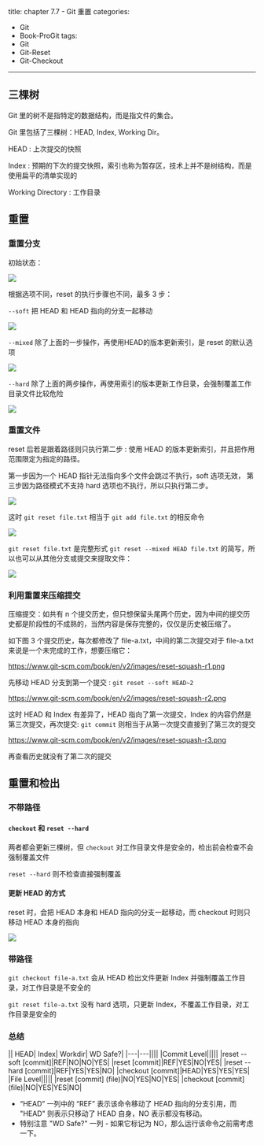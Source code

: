 title: chapter 7.7 - Git 重置
categories:
  - Git
  - Book-ProGit
tags:
  - Git
  - Git-Reset
  - Git-Checkout

---

<!--more-->

## 三棵树

Git 里的树不是指特定的数据结构，而是指文件的集合。

Git 里包括了三棵树：HEAD, Index, Working Dir。

HEAD : 上次提交的快照

Index : 预期的下次的提交快照，索引也称为暂存区，技术上并不是树结构，而是使用扁平的清单实现的

Working Directory : 工作目录

## 重置

### 重置分支

初始状态：

![](https://www.git-scm.com/book/en/v2/images/reset-start.png)

根据选项不同，reset 的执行步骤也不同，最多 3 步：

`--soft` 把 HEAD 和 HEAD 指向的分支一起移动

![](https://www.git-scm.com/book/en/v2/images/reset-soft.png)

`--mixed` 除了上面的一步操作，再使用HEAD的版本更新索引，是 reset 的默认选项

![](https://www.git-scm.com/book/en/v2/images/reset-mixed.png)

`--hard` 除了上面的两步操作，再使用索引的版本更新工作目录，会强制覆盖工作目录文件比较危险

![](https://www.git-scm.com/book/en/v2/images/reset-hard.png)

### 重置文件

reset 后若是跟着路径则只执行第二步 : 使用 HEAD 的版本更新索引，并且把作用范围限定为指定的路径。

第一步因为一个 HEAD 指针无法指向多个文件会跳过不执行，soft 选项无效， 第三步因为路径模式不支持 hard 选项也不执行，所以只执行第二步。

![](https://www.git-scm.com/book/en/v2/images/reset-path1.png)

这时 `git reset file.txt` 相当于 `git add file.txt` 的相反命令

![](https://www.git-scm.com/book/en/v2/images/reset-path2.png)

`git reset file.txt` 是完整形式 `git reset --mixed HEAD file.txt` 的简写，所以也可以从其他分支或提交来提取文件：

![](https://www.git-scm.com/book/en/v2/images/reset-path3.png)

### 利用重置来压缩提交

压缩提交：如共有 n 个提交历史，但只想保留头尾两个历史，因为中间的提交历史都是阶段性的不成熟的，当然内容是保存完整的，仅仅是历史被压缩了。

如下图 3 个提交历史，每次都修改了 file-a.txt，中间的第二次提交对于 file-a.txt 来说是一个未完成的工作，想要压缩它：

https://www.git-scm.com/book/en/v2/images/reset-squash-r1.png

先移动 HEAD 分支到第一个提交 : `git reset --soft HEAD~2`

https://www.git-scm.com/book/en/v2/images/reset-squash-r2.png

这时 HEAD 和 Index 有差异了，HEAD 指向了第一次提交，Index 的内容仍然是第三次提交，再次提交: `git commit` 则相当于从第一次提交直接到了第三次的提交

https://www.git-scm.com/book/en/v2/images/reset-squash-r3.png

再查看历史就没有了第二次的提交

## 重置和检出

### 不带路径

#### `checkout` 和 `reset --hard` 

两者都会更新三棵树，但 `checkout` 对工作目录文件是安全的，检出前会检查不会强制覆盖文件

`reset --hard` 则不检查直接强制覆盖

#### 更新 HEAD 的方式

reset 时，会把 HEAD 本身和 HEAD 指向的分支一起移动，而 checkout 时则只移动 HEAD 本身的指向

![](https://www.git-scm.com/book/en/v2/images/reset-checkout.png)

### 带路径

`git checkout file-a.txt` 会从 HEAD 检出文件更新 Index 并强制覆盖工作目录，对工作目录是不安全的

`git reset file-a.txt` 没有 hard 选项，只更新 Index，不覆盖工作目录，对工作目录是安全的

### 总结


|| 	HEAD| 	Index| 	Workdir| 	WD Safe?|
|---|---||||
|Commit Level|||||
|reset --soft [commit]|REF|NO|NO|YES|
|reset [commit]|REF|YES|NO|YES|
|reset --hard [commit]|REF|YES|YES|NO|
|checkout [commit]|HEAD|YES|YES|YES|
|File Level|||||
|reset [commit] (file)|NO|YES|NO|YES|
|checkout [commit] (file)|NO|YES|YES|NO|

* “HEAD” 一列中的 “REF” 表示该命令移动了 HEAD 指向的分支引用，而 "HEAD" 则表示只移动了 HEAD 自身，NO 表示都没有移动。
* 特别注意 "WD Safe?" 一列 - 如果它标记为 NO，那么运行该命令之前需考虑一下。
